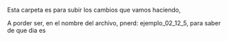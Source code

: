 Esta carpeta es para subir los cambios que vamos haciendo,

  A porder ser, en el nombre del archivo, pnerd: ejemplo_02_12_5, para saber de que dia es 
